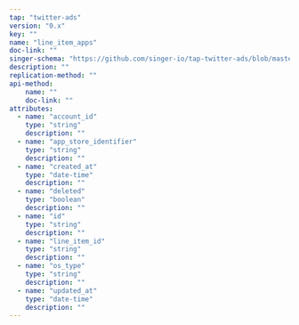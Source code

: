 ```yaml
---
tap: "twitter-ads"
version: "0.x"
key: ""
name: "line_item_apps"
doc-link: ""
singer-schema: "https://github.com/singer-io/tap-twitter-ads/blob/master/tap_twitter_ads/schemas/line_item_apps.json"
description: ""
replication-method: ""
api-method:
    name: ""
    doc-link: ""
attributes:
  - name: "account_id"
    type: "string"
    description: ""
  - name: "app_store_identifier"
    type: "string"
    description: ""
  - name: "created_at"
    type: "date-time"
    description: ""
  - name: "deleted"
    type: "boolean"
    description: ""
  - name: "id"
    type: "string"
    description: ""
  - name: "line_item_id"
    type: "string"
    description: ""
  - name: "os_type"
    type: "string"
    description: ""
  - name: "updated_at"
    type: "date-time"
    description: ""
---
```

